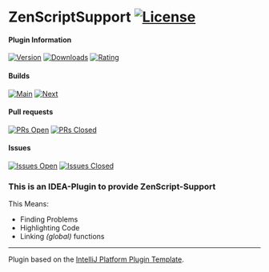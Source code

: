 # ZenScriptSupport [![License](https://img.shields.io/github/license/EraTiem-Network/ZenScriptSupport?label=&style=for-the-badge)](./LICENSE)

#### Plugin Information
[![Version]](https://plugins.jetbrains.com/plugin/19565-zenscriptsupport)
[![Downloads]](https://plugins.jetbrains.com/plugin/19565-zenscriptsupport)
[![Rating]](https://plugins.jetbrains.com/plugin/19565-zenscriptsupport)

#### Builds
[![Main]](https://github.com/EraTiem-Network/ZenScriptSupport/actions/workflows/build.yml?query=branch%3Amain)
[![Next]](https://github.com/EraTiem-Network/ZenScriptSupport/actions/workflows/build.yml?query=branch%3Anext)

#### Pull requests
[![PRs Open]](https://github.com/EraTiem-Network/ZenScriptSupport/pulls?q=is%3Apr+is%3Aopen)
[![PRs Closed]](https://github.com/EraTiem-Network/ZenScriptSupport/pulls?q=is%3Apr+is%3Aopen)

#### Issues
[![Issues Open]](https://github.com/EraTiem-Network/ZenScriptSupport/issues?q=is%3Aissue+is%3Aopen)
[![Issues Closed]](https://github.com/EraTiem-Network/ZenScriptSupport/issues?q=is%3Aissue+is%3Aclosed)


<!-- Plugin description -->
### This is an IDEA-Plugin to provide ZenScript-Support

This Means:
- Finding Problems
- Highlighting Code
- Linking *(global)* functions
<!-- Plugin description end -->

<!-- Plugin Information -->
[Version]: https://img.shields.io/jetbrains/plugin/v/19565-zenscriptsupport?label=version&style=for-the-badge
[Downloads]: https://img.shields.io/jetbrains/plugin/d/19565-zenscriptsupport?style=for-the-badge
[Rating]: https://img.shields.io/jetbrains/plugin/r/rating/19565-zenscriptsupport?style=for-the-badge

<!-- Builds -->
[Main]: https://img.shields.io/github/workflow/status/EraTiem-Network/ZenScriptSupport/Build/main?label=main&style=for-the-badge
[Next]: https://img.shields.io/github/workflow/status/EraTiem-Network/ZenScriptSupport/Build/next?label=next&style=for-the-badge

<!-- Pull requests -->
[PRs Open]: https://img.shields.io/github/issues-pr-raw/EraTiem-Network/ZenScriptSupport?label=open&style=for-the-badge
[PRs Closed]: https://img.shields.io/github/issues-pr-closed-raw/EraTiem-Network/ZenScriptSupport?label=closed&style=for-the-badge

<!-- Issues -->
[Issues Open]:https://img.shields.io/github/issues-raw/EraTiem-Network/ZenScriptSupport?label=open&style=for-the-badge
[Issues Closed]: https://img.shields.io/github/issues-closed-raw/EraTiem-Network/ZenScriptSupport?label=closed&style=for-the-badge

---
Plugin based on the [IntelliJ Platform Plugin Template](https://github.com/JetBrains/intellij-platform-plugin-template).